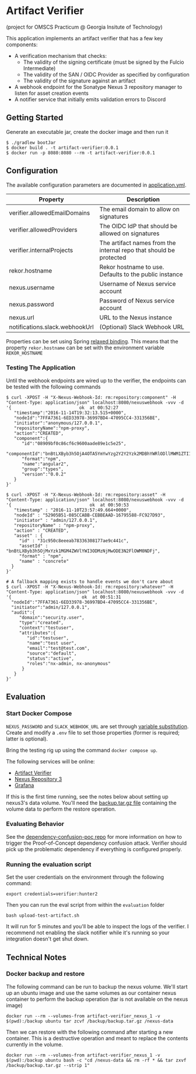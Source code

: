 # Artifact Verifier
(project for OMSCS Practicum @ Georgia Insitute of Technology)

This application implements an artifact verifier that has a few key components:
- A verification mechanism that checks:
  - The validity of the signing certificate (must be signed by the Fulcio Intermediate)
  - The validity of the SAN / OIDC Provider as specified by configuration
  - The validity of the signature against an artifact
- A webhook endpoint for the Sonatype Nexus 3 repository manager to listen for asset creation events
- A notifier service that initially emits validation errors to Discord

## Getting Started

Generate an executable jar, create the docker image and then run it
```shell
$ ./gradlew bootJar
$ docker build . -t artifact-verifier:0.0.1
$ docker run -p 8080:8080 --rm -t artifact-verifier:0.0.1
```

## Configuration

The available configuration parameters are documented in [application.yml](https://github.com/jidemoto/artifact-verifier/blob/main/src/main/resources/application.yml).

| Property                       | Description                                                        |
|--------------------------------|--------------------------------------------------------------------|
| verifier.allowedEmailDomains   | The email domain to allow on signatures                            |
| verifier.allowedProviders      | The OIDC IdP that should be allowed on signatures                  |
| verifier.internalProjects      | The artifact names from the internal repo that should be protected |
| rekor.hostname                 | Rekor hostname to use.  Defaults to the public instance            |
| nexus.username                 | Username of Nexus service account                                  |
| nexus.password                 | Password of Nexus service account                                  |
| nexus.url                      | URL to the Nexus instance                                          |
| notifications.slack.webhookUrl | (Optional) Slack Webhook URL                                       |

Properties can be set using Spring [relaxed binding](https://docs.spring.io/spring-boot/docs/current/reference/html/features.html#features.external-config.typesafe-configuration-properties.relaxed-binding).
This means that the property `rekor.hostname` can be set with the environment variable `REKOR_HOSTNAME`

### Testing The Application

Until the webhook endpoints are wired up to the verifier, the endpoints can be tested with the following commands

```shell
$ curl -XPOST -H "X-Nexus-Webhook-Id: rm:repository:component" -H "Content-Type: application/json" localhost:8080/nexuswebhook -vvv -d '{                          ok  at 00:52:27 
   "timestamp":"2016-11-14T19:32:13.515+0000",  
   "nodeId":"7FFA7361-6ED33978-36997BD4-47095CC4-331356BE",  
   "initiator":"anonymous/127.0.0.1",
   "repositoryName":"npm-proxy",  
   "action":"CREATED",  
   "component":{
      "id":"08909bf0c86cf6c9600aade89e1c5e25", 
      "componentId":"bnBtLXByb3h5OjA4OTA5YmYwYzg2Y2Y2Yzk2MDBhYWRlODllMWM1ZTI1",
      "format":"npm", 
      "name":"angular2",
      "group":"types",
      "version":"0.0.2"
   }
}'

$ curl -XPOST -H "X-Nexus-Webhook-Id: rm:repository:asset" -H "Content-Type: application/json" localhost:8080/nexuswebhook -vvv -d '{                              ok  at 00:50:53 
   "timestamp" : "2016-11-10T23:57:49.664+0000",
   "nodeId" : "52905B51-085CCABB-CEBBEAAD-16795588-FC927D93",
   "initiator" : "admin/127.0.0.1",
   "repositoryName" : "npm-proxy",
   "action" : "CREATED",
   "asset" : {
     "id" : "31c950c8eeeab78336308177ae9c441c",
     "assetId" : "bnBtLXByb3h5OjMxYzk1MGM4ZWVlYWI3ODMzNjMwODE3N2FlOWM0NDFj",
     "format" : "npm",
     "name" : "concrete"
  }
}'

# A fallback mapping exists to handle events we don't care about
$ curl -XPOST -H "X-Nexus-Webhook-Id: rm:repository:whatever" -H "Content-Type: application/json" localhost:8080/nexuswebhook -vvv -d '{                           ok  at 00:51:31 
  "nodeId":"7FFA7361-6ED33978-36997BD4-47095CC4-331356BE",
  "initiator":"admin/127.0.0.1",
  "audit":{
     "domain":"security.user",
     "type":"created",
     "context":"testuser",
     "attributes":{
        "id":"testuser",
        "name":"test user",
        "email":"test@test.com",
        "source":"default",
        "status":"active",
        "roles":"nx-admin, nx-anonymous"
      }
   }
}'
```

## Evaluation

### Start Docker Compose

`NEXUS_PASSWORD` and `SLACK_WEBHOOK_URL` are set through [variable substitution](https://docs.docker.com/compose/compose-file/compose-file-v3/#variable-substitution).
Create and modify a `.env` file to set those properties (former is required; latter is optional).

Bring the testing rig up using the command `docker compose up`.

The following services will be online:
- [Artifact Verifier](http://localhost:8080)
- [Nexus Repository 3](http://localhost:8081)
- [Grafana](http://localhost:3000)

If this is the first time running, see the notes below about setting up nexus3's data volume.  You'll need the 
[backup.tar.gz file](https://github.com/jidemoto/artifact-verifier/releases/download/v0.0.1/backup.tar.gz) containing 
the volume data to perform the restore operation.

### Evaluating Behavior

See the [dependency-confusion-poc repo](https://github.com/jidemoto/dependency-confusion-poc) for more information on 
how to trigger the Proof-of-Concept dependency confusion attack.  Verifier should pick up the problematic dependency if 
everything is configured properly.

### Running the evaluation script

Set the user credentials on the environment through the following command:
```shell
export credentials=verifier:hunter2
```

Then you can run the eval script from within the `evaluation` folder
```shell
bash upload-test-artifact.sh
```

It will run for 5 minutes and you'll be able to inspect the logs of the verifier.  I recommend not enabling the slack 
notifier while it's running so your integration doesn't get shut down.

## Technical Notes

### Docker backup and restore

The following command can be run to backup the nexus volume.  We'll start up an ubuntu image and use the same volumes as
our container nexus container to perform the backup operation (tar is not available on the nexus image) 
```shell
docker run --rm --volumes-from artifact-verifier_nexus_1 -v $(pwd):/backup ubuntu tar zcvf /backup/backup.tar.gz /nexus-data
```

Then we can restore with the following command after starting a new container.  This is a destructive operation and 
meant to replace the contents currently in the volume.
```shell
docker run --rm --volumes-from artifact-verifier_nexus_1 -v $(pwd):/backup ubuntu bash -c "cd /nexus-data && rm -rf * && tar zxvf /backup/backup.tar.gz --strip 1"
```